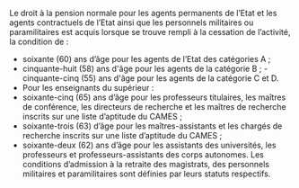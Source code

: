 Le droit à la pension normale pour les agents permanents de l’Etat et les agents contractuels de l’Etat ainsi que les personnels militaires ou paramilitaires est acquis lorsque se trouve rempli à la cessation de l’activité, la condition de :
- soixante (60) ans d’âge pour les agents de l’Etat des catégories A ;
- cinquante-huit (58) ans d'âge pour les agents de la catégorie B ; - cinquante-cinq (55) ans d'âge pour les agents de la catégorie C et D.
- Pour les enseignants du supérieur :
- soixante-cinq (65) ans d’âge pour les professeurs titulaires, les maîtres de conférence, les directeurs de recherche et les maîtres de recherche inscrits sur une liste d’aptitude du CAMES ;
- soixante-trois (63) d’âge pour les maîtres-assistants et les chargés de recherche inscrits sur une liste d’aptitude du CAMES ;
- soixante-deux (62) ans d’âge pour les assistants des universités, les professeurs et professeurs-assistants des corps autonomes.
Les conditions d’admission à la retraite des magistrats, des personnels militaires et paramilitaires sont définies par leurs statuts respectifs.